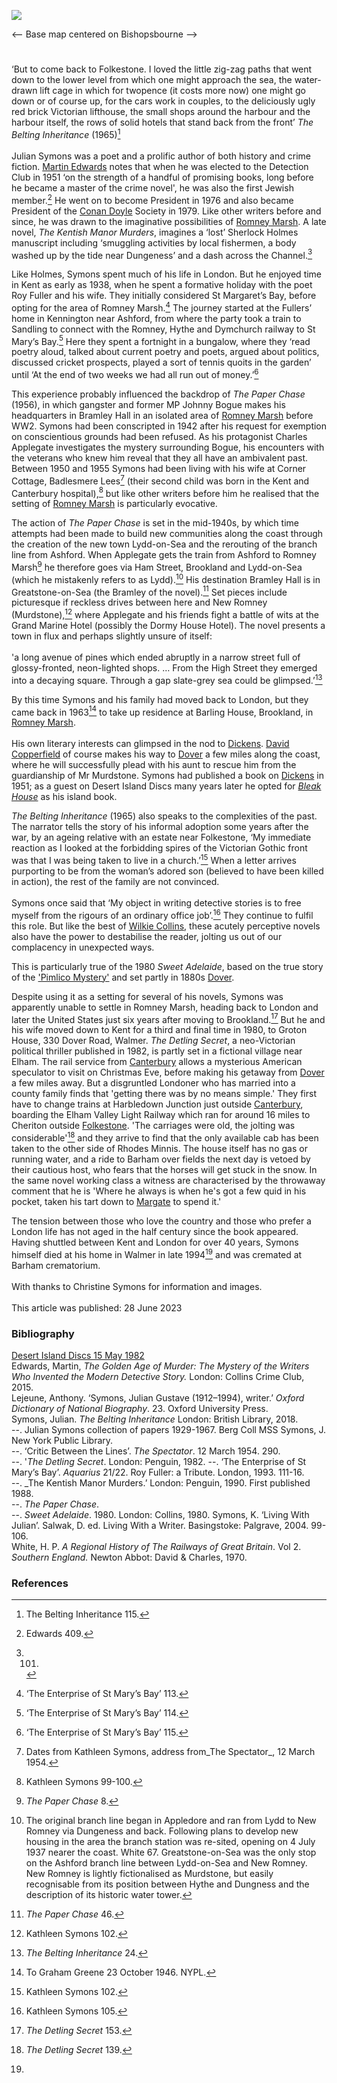 <a href="https://www.kent-maps.online"><img src="https://kent-map.github.io/mdpress/juncture/ve-button.png"></a>
<param ve-config title="Julian Symons (1912-1994)" author="Professor Carolyn Oulton" layout="vtl" banner="https://upload.wikimedia.org/wikipedia/commons/0/08/Hafen_von_Folkestone.JPG" description="Julian Symons was a poet and a prolific author of both history and crime fiction.">

<!-- Global Entities -->
<param ve-entity eid="Q375314" aliases="Folkestone">
<param ve-entity eid="Q7416410" aliases="Sandling">
<param ve-entity eid="Q5646437" aliases="Ham Street">
<param ve-entity eid="Q2551894" aliases="Walmer">
<param ve-entity eid="Q6390913" aliases="Kennington">
<param ve-entity eid="Q1836548" aliases="Barham">

<-- Base map centered on Bishopsbourne -->
<param ve-map center="Q866348" zoom="10">

<!-- Historical map layers -->
<param ve-map-layer active allmaps allmaps-id="02beda348c553bd7" title="OS SE England & London 1933">

#

‘But to come back to Folkestone. I loved the little zig-zag paths that went down to the lower level from which one might approach the sea, the water-drawn lift cage in which for twopence (it costs more now) one might go down or of course up, for the cars work in couples, to the deliciously ugly red brick Victorian lifthouse, the small shops around the harbour and the harbour itself, the rows of solid hotels that stand back from the front’ 
_The Belting Inheritance_ (1965)[^ref1]
<br><br>
Julian Symons was a poet and a prolific author of both history and crime fiction. [Martin Edwards](/21c/21c-edwards-sepulchre-street) notes that when he was elected to the Detection Club in 1951 ‘on the strength of a handful of promising books, long before he became a master of the crime novel', he was also the first Jewish member.[^ref2]  He went on to become President in 1976 and also became President of the [Conan Doyle](/19c/19c-conan-doyle) Society in 1979. Like other writers before and since, he was drawn to the imaginative possibilities of [Romney Marsh](/landscape/romney-writers). A late novel, _The Kentish Manor Murders_, imagines a ‘lost’ Sherlock Holmes manuscript including ‘smuggling activities by local fishermen, a body washed up by the tide near Dungeness’ and a dash across the Channel.[^ref3] 
<param ve-image url="https://upload.wikimedia.org/wikipedia/commons/thumb/e/e0/Folkestone%2C_Leas_Cliff_Funicular_railway%2C_tracks_and_lifts.jpg/1280px-Folkestone%2C_Leas_Cliff_Funicular_railway%2C_tracks_and_lifts.jpg" label="Leas Cliff, Funicular Railway" attribution="Paul Bissegger, via Wikimedia Commons" license="CC BY-SA 4.0">
<param ve-map center="Q375314" zoom="12">

Like Holmes, Symons spent much of his life in London. But he enjoyed time in Kent as early as 1938, when he spent a formative holiday with the poet Roy Fuller and his wife. They initially considered St Margaret’s Bay, before opting for the area of Romney Marsh.[^ref4] The journey started at the Fullers’ home in Kennington near Ashford, from where the party took a train to Sandling to connect with the Romney, Hythe and Dymchurch railway to St Mary’s Bay.[^ref5]  Here they spent a fortnight in a bungalow, where they ‘read poetry aloud, talked about current poetry and poets, argued about politics, discussed cricket prospects, played a sort of tennis quoits in the garden’ until ‘At the end of two weeks we had all run out of money.’[^ref6]  
<param ve-image url="https://upload.wikimedia.org/wikipedia/commons/7/7e/St_Mary%27s_Bay%2C_Dec_2020_01.jpg" label="St Mary's Bay" attribution="Poliphilo, via Wikimedia Commons" attribution="CC0">
<param ve-map center="Q7416410" zoom="12">

This experience probably influenced the backdrop of _The Paper Chase_ (1956), in which gangster and former MP Johnny Bogue makes his headquarters in Bramley Hall in an isolated area of [Romney Marsh](/placesqz/romney-overview) before WW2. Symons had been conscripted in 1942 after his request for exemption on conscientious grounds had been refused. As his protagonist Charles Applegate investigates the mystery surrounding Bogue, his encounters with the veterans who knew him reveal that they all have an ambivalent past. Between 1950 and 1955 Symons had been living with his wife at Corner Cottage, Badlesmere Lees[^ref7]  (their second child was born in the Kent and Canterbury hospital),[^ref8] but like other writers before him he realised that the setting of [Romney Marsh](/landscape/romney-writers) is particularly evocative. 

The action of _The Paper Chase_ is set in the mid-1940s, by which time attempts had been made to build new communities along the coast through the creation of the new town Lydd-on-Sea and the rerouting of the branch line from Ashford. When Applegate gets the train from Ashford to Romney Marsh[^ref9]  he therefore  goes via Ham Street, Brookland and Lydd-on-Sea (which he mistakenly refers to as Lydd).[^ref10]  His destination Bramley Hall is in Greatstone-on-Sea (the Bramley of the novel).[^ref11]  Set pieces include picturesque if reckless drives between here and New Romney (Murdstone),[^ref12]  where Applegate and his friends fight a battle of wits at the Grand Marine Hotel (possibly the Dormy House Hotel). The novel presents a town in flux and perhaps slightly unsure of itself:
<br><br>
'a long avenue of pines which ended abruptly in a narrow street full of glossy-fronted, neon-lighted shops. … From the High Street they emerged into a decaying square. Through a gap slate-grey sea could be glimpsed.’[^ref13]
<param ve-image url="https://upload.wikimedia.org/wikipedia/commons/c/c7/Romney_Sands%2C_Greatstone_on_Sea_-_geograph.org.uk_-_445370.jpg" label="Romney Sands, Greatsone on Sea" attribution="Simon Carey" license="CC BY-SA 2.0">
<param ve-map center="Q866348" zoom="12">

By this time Symons and his family had moved back to London, but they came back in 1963[^ref14]  to take up residence at Barling House, Brookland, in [Romney Marsh](/placesqz/romney-overview).
<br><br>
His own literary interests can glimpsed in the nod to [Dickens](/dickens). [David Copperfield](/dickens/david-copperfield-curated-walk) of course makes his way to [Dover](/19c/19c-dover/) a few miles along the coast, where he will successfully plead with his aunt to rescue him from the guardianship of Mr Murdstone. Symons had published a book on [Dickens](/dickens) in 1951; as a guest on Desert Island Discs many years later he opted for [_Bleak House_](/dickens/bleak-house-deal) as his island book.
<param ve-image url="https://stor.artstor.org/stor/6571a7bd-b4ea-4cdc-b6f6-fe54cef2a745" label="Julian with his family at Barling House" attribution="By kind permission of Christine Symons">

_The Belting Inheritance_ (1965) also speaks to the complexities of the past. The narrator tells the story of his informal adoption some years after the war, by an ageing relative with an estate near Folkestone, ‘My immediate reaction as I looked at the forbidding spires of the Victorian Gothic front was that I was being taken to live in a church.’[^ref15]  When a letter arrives purporting to be from the woman’s adored son (believed to have been killed in action), the rest of the family are not convinced.
<br><br>
Symons once said that ‘My object in writing detective stories is to free myself from the rigours of an ordinary office job’.[^ref16]  They continue to fulfil this role. But like the best of [Wilkie Collins](/19c/19c-collins-biography), these acutely perceptive novels also have the power to destabilise the reader, jolting us out of our complacency in unexpected ways.
<param ve-image url="https://stor.artstor.org/stor/e90594b9-625d-405a-b920-59069f230d90" label="Julian at Barling House" attribution="By kind permission of Christine Symons">
<param ve-map center="Q375314" zoom="12">

This is particularly true of the 1980 _Sweet Adelaide_, based on the true story of the ['Pimlico Mystery'](/19c/19c-bartlett-biography) and set partly in 1880s [Dover](/19c/19c-dover).

Despite using it as a setting for several of his novels, Symons was apparently unable to settle in Romney Marsh, heading back to London and later the United States just six years after moving to Brookland.[^ref17]  But he and his wife moved down to Kent for a third and final time in 1980, to Groton House, 330 Dover Road, Walmer.  _The Detling Secret_, a neo-Victorian political thriller published in 1982, is partly set in a fictional village near Elham. The rail service from [Canterbury](/19c/19c-canterbury/) allows a mysterious American speculator to visit on Christmas Eve, before making his getaway from [Dover](/19c/19c-dover/) a few miles away. But a disgruntled Londoner who has married into a county family finds that 'getting there was by no means simple.' They first have to change trains at Harbledown Junction just outside [Canterbury](/19c/19c-canterbury/), boarding the Elham Valley Light Railway which ran for around 16 miles to Cheriton outside [Folkestone](/19c/19c-folkestone/). 'The carriages were old, the jolting was considerable'[^ref18] and they arrive to find that the only available cab has been taken to the other side of Rhodes Minnis. The house itself has no gas or running water, and a ride to Barham over fields the next day is vetoed by their cautious host, who fears that the horses will get stuck in the snow. In the same novel working class a witness are characterised by the throwaway comment that he is 'Where he always is when he's got a few quid in his pocket, taken his tart down to [Margate](/19c/19c-margate) to spend it.'
<param ve-map center="5091980" zoom="12">

The tension between those who love the country and those who prefer a London life has not aged in the half century since the book appeared. Having shuttled between Kent and London for over 40 years, Symons himself died at his home in Walmer in late 1994[^ref19] and was cremated at Barham crematorium.
<br><br>
With thanks to Christine Symons for information and images.
<br><br>
This article was published: 28 June 2023
<param ve-map center="Q1836548" zoom="12">

### Bibliography
[Desert Island Discs 15 May 1982](https://www.bbc.co.uk/sounds/play/p009mkqf)  
Edwards, Martin, _The Golden Age of Murder: The Mystery of the Writers Who Invented the Modern Detective Story._ London: Collins Crime Club, 2015.  
Lejeune, Anthony. ‘Symons, Julian Gustave (1912–1994), writer.’ _Oxford Dictionary of National Biography_.  23. Oxford University Press.   
Symons, Julian. _The Belting Inheritance_ London: British Library, 2018.  
--. Julian Symons collection of papers 1929-1967. Berg Coll MSS Symons, J. New York Public Library.   
--. ‘Critic Between the Lines’. _The Spectator_. 12 March 1954. 290.   
--. '_The Detling Secret_. London: Penguin, 1982.
--. ‘The Enterprise of St Mary’s Bay’. _Aquarius_ 21/22. Roy Fuller: a Tribute. London, 1993. 111-16.   
--. _The Kentish Manor Murders.’ London: Penguin, 1990. First published 1988.   
--. _The Paper Chase_.  
--. _Sweet Adelaide_. 1980. London: Collins, 1980.
Symons, K. ‘Living With Julian’. Salwak, D. ed. Living With a Writer. Basingstoke: Palgrave, 2004. 99-106.   
White, H. P. _A Regional History of The Railways of Great Britain_. Vol 2. _Southern England._ Newton Abbot: David & Charles, 1970.   

### References

[^ref1]: The Belting Inheritance 115.
[^ref2]: Edwards 409.
[^ref3]: 101.
[^ref4]: ‘The Enterprise of St Mary’s Bay’ 113.
[^ref5]: ‘The Enterprise of St Mary’s Bay’ 114.
[^ref6]: ‘The Enterprise of St Mary’s Bay’ 115.
[^ref7]: Dates from Kathleen Symons, address from_The Spectator_, 12 March 1954.
[^ref8]: Kathleen Symons 99-100.
[^ref9]: _The Paper Chase_ 8.
[^ref10]: The original branch line began in Appledore and ran from Lydd to New Romney via Dungeness and back. Following plans to develop new housing in the area the branch station was re-sited, opening on 4 July 1937 nearer the coast. White 67. Greatstone-on-Sea was the only stop on the Ashford branch line between Lydd-on-Sea and New Romney. 
  New Romney is lightly fictionalised as Murdstone, but easily recognisable from its position between Hythe and Dungness and the description of its historic water tower.
[^ref11]:  _The Paper Chase_ 46.
[^ref12]:  Kathleen Symons 102.
[^ref13]:  _The Belting Inheritance_ 24.
[^ref14]:  To Graham Greene 23 October 1946. NYPL.
[^ref15]:  Kathleen Symons 102.
[^ref16]:  Kathleen Symons 105.
[^ref17]: _The Detling Secret_ 153.
[^ref18]:  _The Detling Secret_ 139.
[^ref19]: 
